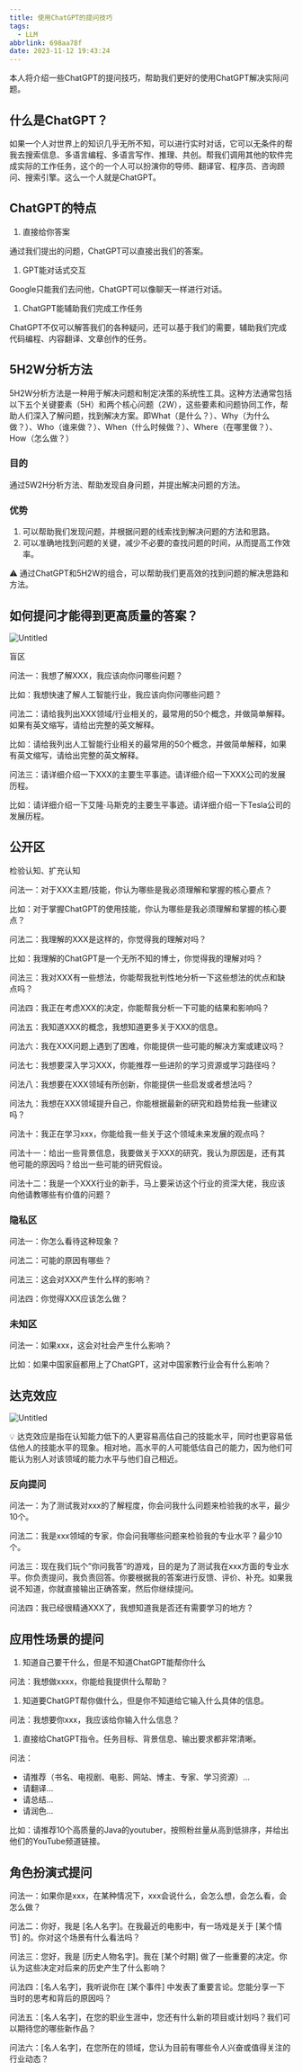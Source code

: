 ```yaml
---
title: 使用ChatGPT的提问技巧
tags:
  - LLM
abbrlink: 698aa78f
date: 2023-11-12 19:43:24
---
```

<meta name="referrer" content="no-referrer" />

本人将介绍一些ChatGPT的提问技巧，帮助我们更好的使用ChatGPT解决实际问题。

<!--more-->

## 什么是ChatGPT？

如果一个人对世界上的知识几乎无所不知，可以进行实时对话，它可以无条件的帮我去搜索信息、多语言编程、多语言写作、推理、共创。帮我们调用其他的软件完成实际的工作任务，这个的一个人可以扮演你的导师、翻译官、程序员、咨询顾问、搜索引擎。这么一个人就是ChatGPT。

## ChatGPT的特点

1. 直接给你答案

通过我们提出的问题，ChatGPT可以直接出我们的答案。

1. GPT能对话式交互

Google只能我们去问他，ChatGPT可以像聊天一样进行对话。

1. ChatGPT能辅助我们完成工作任务

ChatGPT不仅可以解答我们的各种疑问，还可以基于我们的需要，辅助我们完成代码编程、内容翻译、文章创作的任务。

## 5H2W分析方法

5H2W分析方法是一种用于解决问题和制定决策的系统性工具。这种方法通常包括以下五个关键要素（5H）和两个核心问题（2W），这些要素和问题协同工作，帮助人们深入了解问题，找到解决方案。即What（是什么？）、Why（为什么做？）、Who（谁来做？）、When（什么时候做？）、Where（在哪里做？）、How（怎么做？）

### 目的

通过5W2H分析方法、帮助发现自身问题，并提出解决问题的方法。

### 优势

1. 可以帮助我们发现问题，并根据问题的线索找到解决问题的方法和思路。
2. 可以准确地找到问题的关键，减少不必要的查找问题的时间，从而提高工作效率。

<aside>
⚠️ 通过ChatGPT和5H2W的组合，可以帮助我们更高效的找到问题的解决思路和方法。

</aside>

## 如何提问才能得到更高质量的答案？

![Untitled](http://qiniu-image.gotojava.cn/blog/2023-12-15-191028.png)

盲区

问法一：我想了解XXX，我应该向你问哪些问题？

比如：我想快速了解人工智能行业，我应该向你问哪些问题？

问法二：请给我列出XXX领域/行业相关的，最常用的50个概念，并做简单解释。如果有英文缩写，请给出完整的英文解释。

比如：请给我列出人工智能行业相关的最常用的50个概念，并做简单解释，如果有英文缩写，请给出完整的英文解释。

问法三：请详细介绍一下XXX的主要生平事迹。请详细介绍一下XXX公司的发展历程。

比如：请详细介绍一下艾隆·马斯克的主要生平事迹。请详细介绍一下Tesla公司的发展历程。

## 公开区

检验认知、扩充认知

问法一：对于XXX主题/技能，你认为哪些是我必须理解和掌握的核心要点？

比如：对于掌握ChatGPT的使用技能，你认为哪些是我必须理解和掌握的核心要点？

问法二：我理解的XXX是这样的，你觉得我的理解对吗？

比如：我理解的ChatGPT是一个无所不知的博士，你觉得我的理解对吗？

问法三：我对XXX有一些想法，你能帮我批判性地分析一下这些想法的优点和缺点吗？

问法四：我正在考虑XXX的决定，你能帮我分析一下可能的结果和影响吗？

问法五：我知道XXX的概念，我想知道更多关于XXX的信息。

问法六：我在XXX问题上遇到了困难，你能提供一些可能的解决方案或建议吗？

问法七：我想要深入学习XXX，你能推荐一些进阶的学习资源或学习路径吗？

问法八：我想要在XXX领域有所创新，你能提供一些启发或者想法吗？

问法九：我想在XXX领域提升自己，你能根据最新的研究和趋势给我一些建议吗？

问法十：我正在学习xxx，你能给我一些关于这个领域未来发展的观点吗？

问法十一：给出一些背景信息，我要做关于XXX的研究，我认为原因是，还有其他可能的原因吗？给出一些可能的研究假设。

问法十二：我是一个XXX行业的新手，马上要采访这个行业的资深大佬，我应该向他请教哪些有价值的问题？

### 隐私区

问法一：你怎么看待这种现象？

问法二：可能的原因有哪些？

问法三：这会对XXX产生什么样的影响？

问法四：你觉得XXX应该怎么做？

### 未知区

问法一：如果xxx，这会对社会产生什么影响？

比如：如果中国家庭都用上了ChatGPT，这对中国家教行业会有什么影响？

## 达克效应

![Untitled](http://qiniu-image.gotojava.cn/blog/2023-12-15-191031.png)

<aside>
💡 达克效应是指在认知能力低下的人更容易高估自己的技能水平，同时也更容易低估他人的技能水平的现象。相对地，高水平的人可能低估自己的能力，因为他们可能认为别人对该领域的能力水平与他们自己相近。

</aside>

### 反向提问

问法一：为了测试我对xxx的了解程度，你会问我什么问题来检验我的水平，最少10个。

问法二：我是xxx领域的专家，你会问我哪些问题来检验我的专业水平？最少10个。

问法三：现在我们玩个”你问我答“的游戏，目的是为了测试我在xxx方面的专业水平。你负责提问，我负责回答。你要根据我的答案进行反馈、评价、补充。如果我说不知道，你就直接输出正确答案，然后你继续提问。

问法四：我已经很精通XXX了，我想知道我是否还有需要学习的地方？

## 应用性场景的提问

1. 知道自己要干什么，但是不知道ChatGPT能帮你什么

问法：我想做xxxx，你能给我提供什么帮助？

1. 知道要ChatGPT帮你做什么，但是你不知道给它输入什么具体的信息。

问法：我想要你xxx，我应该给你输入什么信息？

1. 直接给ChatGPT指令。任务目标、背景信息、输出要求都非常清晰。

问法：

- 请推荐（书名、电视剧、电影、网站、博主、专家、学习资源）…
- 请翻译…
- 请总结…
- 请润色…

比如：请推荐10个高质量的Java的youtuber，按照粉丝量从高到低排序，并给出他们的YouTube频道链接。

## 角色扮演式提问

问法一：如果你是xxx，在某种情况下，xxx会说什么，会怎么想，会怎么看，会怎么做？

问法二：你好，我是 [名人名字]。在我最近的电影中，有一场戏是关于 [某个情节] 的。你对这个场景有什么看法吗？

问法三：您好，我是 [历史人物名字]。我在 [某个时期] 做了一些重要的决定。你认为这些决定对后来的历史产生了什么影响？

问法四：[名人名字]，我听说你在 [某个事件] 中发表了重要言论。您能分享一下当时的思考和背后的原因吗？

问法五：[名人名字]，在您的职业生涯中，您还有什么新的项目或计划吗？我们可以期待您的哪些新作品？

问法六：[名人名字]，在您所在的领域，您认为目前有哪些令人兴奋或值得关注的行业动态？
